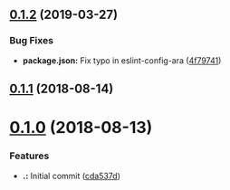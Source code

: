 <a name="0.1.2"></a>
## [0.1.2](https://github.com/AraBlocks/ara-secret-storage/compare/0.1.1...0.1.2) (2019-03-27)


### Bug Fixes

* **package.json:** Fix typo in eslint-config-ara ([4f79741](https://github.com/AraBlocks/ara-secret-storage/commit/4f79741))



<a name="0.1.1"></a>
## [0.1.1](https://github.com/AraBlocks/ara-secret-storage/compare/0.1.0...0.1.1) (2018-08-14)



<a name="0.1.0"></a>
# [0.1.0](https://github.com/AraBlocks/ara-secret-storage/compare/cda537d...0.1.0) (2018-08-13)


### Features

* **.:** Initial commit ([cda537d](https://github.com/AraBlocks/ara-secret-storage/commit/cda537d))



